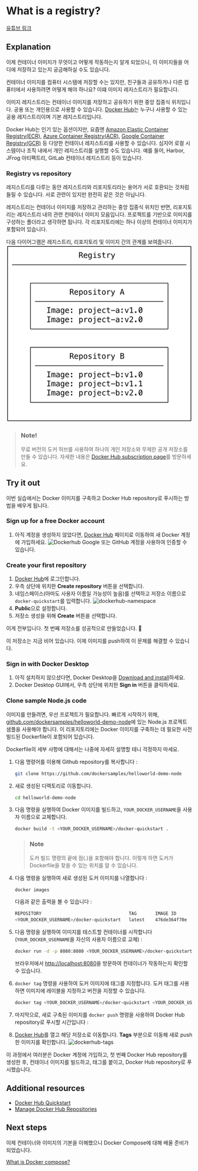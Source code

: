 # What is a registry?

[유튜브 링크](https://www.youtube.com/watch?v=2WDl10Wv5rs)

## Explanation

이제 컨테이너 이미지가 무엇이고 어떻게 작동하는지 알게 되었으니, 이 이미지들을 어디에 저장하고 있는지 궁금해하실 수도 있습니다.

컨테이너 이미지를 컴퓨터 시스템에 저장할 수는 있지만, 친구들과 공유하거나 다른 컴퓨터에서 사용하려면 어떻게 해야 하나요? 이떄 이미지 레지스트리가 필요합니다.

이미지 레지스트리는 컨테이너 이미지를 저장하고 공유하기 위한 중앙 집중식 위치입니다. 공용 또는 개인용으로 사용할 수 있습니다. [Docker Hub](https://hub.docker.com/?_gl=1*w1cn9q*_gcl_au*MjczODgxODI4LjE3Mzg0NzA0NDI.*_ga*MjEyODM1MDY2OC4xNzIwMzEyNzQ5*_ga_XJWPQMJYHQ*MTczODQ5MzM2Mi41Mi4xLjE3Mzg0OTMzOTEuMzEuMC4w)는 누구나 사용할 수 있는 공용 레지스트리이며 기본 레지스트리입니다.

Docker Hub는 인기 있는 옵션이지만, 요즘엔 [Amazon Elastic Container Registry(ECR)](https://aws.amazon.com/ecr/), [Azure Container Registry(ACR)](https://azure.microsoft.com/en-in/products/container-registry), [Google Container Registry(GCR)](https://cloud.google.com/artifact-registry) 등 다양한 컨테이너 레지스트리를 사용할 수 있습니다. 심지어 로컬 시스템이나 조직 내에서 개인 레지스트리를 실행할 수도 있습니다. 예를 들어, Harbor, JFrog 아티팩트리, GitLab 컨테이너 레지스트리 등이 있습니다.

### Registry vs repository

레지스트리를 다루는 동안 레지스트리와 리포지토리라는 용어가 서로 호환되는 것처럼 들릴 수 있습니다. 서로 관련이 있지만 완전히 같은 것은 아닙니다.

레지스트리는 컨테이너 이미지를 저장하고 관리하는 중앙 집중식 위치인 반면, 리포지토리는 레지스트리 내의 관련 컨테이너 이미지 모음입니다. 프로젝트를 기반으로 이미지를 구성하는 폴더라고 생각하면 됩니다. 각 리포지토리에는 하나 이상의 컨테이너 이미지가 포함되어 있습니다.

다음 다이어그램은 레지스트리, 리포지토리 및 이미지 간의 관계를 보여줍니다.
![repo-registry-relation](/imgs/get-started/the-basics/repo-registry-rel.png)

> ### Note!
>
> 무료 버전의 도커 허브를 사용하여 하나의 개인 저장소와 무제한 공개 저장소를 만들 수 있습니다. 자세한 내용은 [Docker Hub subscription page](https://www.docker.com/pricing/?_gl=1*1nknmps*_gcl_au*MTc5Njg5NTc1My4xNzM4MDg3ODEw*_ga*MjcxOTM2ODU5LjE3MTIxMzY5MzE.*_ga_XJWPQMJYHQ*MTczODQ5MjUxNC42LjEuMTczODQ5Mzc0OS41My4wLjA.)를 방문하세요.

## Try it out

이번 실습에서는 Docker 이미지를 구축하고 Docker Hub repository로 푸시하는 방법을 배우게 됩니다.

### Sign up for a free Docker account

1. 아직 계정을 생성하지 않았다면, [Docker Hub](https://hub.docker.com/?_gl=1*qxagi6*_gcl_au*MTc5Njg5NTc1My4xNzM4MDg3ODEw*_ga*MjcxOTM2ODU5LjE3MTIxMzY5MzE.*_ga_XJWPQMJYHQ*MTczODQ5MjUxNC42LjEuMTczODQ5NDIyNy42MC4wLjA.) 페이지로 이동하여 새 Docker 계정에 가입하세요.
   ![Dockerhub](https://docs.docker.com/get-started/docker-concepts/the-basics/images/dockerhub-signup.webp)
   Google 또는 GitHub 계정을 사용하여 인증할 수 있습니다.

### Create your first repository

1. [Docker Hub](https://hub.docker.com/?_gl=1*qxagi6*_gcl_au*MTc5Njg5NTc1My4xNzM4MDg3ODEw*_ga*MjcxOTM2ODU5LjE3MTIxMzY5MzE.*_ga_XJWPQMJYHQ*MTczODQ5MjUxNC42LjEuMTczODQ5NDIyNy42MC4wLjA.)에 로그인합니다.
2. 우측 상단에 위치한 **Create repository** 버튼을 선택합니다.
3. 네임스페이스(아마도 사용자 이름일 가능성이 높음)를 선택하고 저장소 이름으로 `docker-quickstart`를 입력합니다.
   ![dockerhub-namespace](https://docs.docker.com/get-started/docker-concepts/the-basics/images/create-hub-repository.webp)
4. **Public**으로 설정합니다.
5. 저장소 생성을 위해 **Create** 버튼을 선택합니다.

이게 전부입니다. 첫 번째 저장소를 성공적으로 만들었습니다. 🎉

이 저장소는 지금 비어 있습니다. 이제 이미지를 push하여 이 문제를 해결할 수 있습니다.

### Sign in with Docker Desktop

1. 아직 설치하지 않으셨다면, Docker Desktop을 [Download and install](https://www.docker.com/products/docker-desktop/?_gl=1*l8q6w3*_gcl_au*MTc5Njg5NTc1My4xNzM4MDg3ODEw*_ga*MjcxOTM2ODU5LjE3MTIxMzY5MzE.*_ga_XJWPQMJYHQ*MTczODQ5MjUxNC42LjEuMTczODQ5NDIyNy42MC4wLjA.)하세요.
2. Docker Desktop GUI에서, 우측 상단에 위치한 **Sign in** 버튼을 클릭하세요.

### Clone sample Node.js code

이미지를 만들려면, 우선 프로젝트가 필요합니다. 빠르게 시작하기 위해, [github.com/dockersamples/helloworld-demo-node](https://github.com/dockersamples/helloworld-demo-node)에 있는 Node.js 프로젝트 샘플을 사용해야 합니다. 이 리포지토리에는 Docker 이미지를 구축하는 데 필요한 사전 빌드된 Dockerfile이 포함되어 있습니다.

Dockerfile의 세부 사항에 대해서는 나중에 자세히 설명할 테니 걱정하지 마세요.

1. 다음 명령어를 이용해 Github repository를 복사합니다 :

   ```bash
   git clone https://github.com/dockersamples/helloworld-demo-node
   ```

2. 새로 생성된 디렉토리로 이동합니다.

   ```bash
   cd helloworld-demo-node
   ```

3. 다음 명령을 실행하여 Docker 이미지를 빌드하고, `YOUR_DOCKER_USERNAME`을 사용자 이름으로 교체합니다.

   ```bash
   docker build -t <YOUR_DOCKER_USERNAME>/docker-quickstart .
   ```

   > ### Note
   >
   > 도커 빌드 명령의 끝에 점(.)을 포함해야 합니다. 이렇게 하면 도커가 Dockerfile을 찾을 수 있는 위치를 알 수 있습니다.

4. 다음 명령을 실행하여 새로 생성된 도커 이미지를 나열합니다 :

   ```bash
   docker images
   ```

   다음과 같은 출력을 볼 수 있습니다 :

   ```bash
   REPOSITORY                                 TAG       IMAGE ID       CREATED         SIZE
   <YOUR_DOCKER_USERNAME>/docker-quickstart   latest    476de364f70e   2 minutes ago   170MB
   ```

5. 다음 명령을 실행하여 이미지를 테스트할 컨테이너를 시작합니다(`YOUR_DOCKER_USERNAME`을 자신의 사용자 이름으로 교체) :
   ```bash
   docker run -d -p 8080:8080 <YOUR_DOCKER_USERNAME>/docker-quickstart
   ```
   브라우저에서 [http://localhost:8080](http://localhost:8080)을 방문하여 컨테이너가 작동하는지 확인할 수 있습니다.
6. `docker tag` 명령을 사용하여 도커 이미지에 태그를 지정합니다. 도커 태그를 사용하면 이미지에 레이블을 지정하고 버전을 지정할 수 있습니다.
   ```bash
   docker tag <YOUR_DOCKER_USERNAME>/docker-quickstart <YOUR_DOCKER_USERNAME>/docker-quickstart:1.0
   ```
7. 마지막으로, 새로 구축된 이미지를 `docker push` 명령을 사용하여 Docker Hub repository로 푸시할 시간입니다 :
8. [Docker Hub](https://hub.docker.com/?_gl=1*qxagi6*_gcl_au*MTc5Njg5NTc1My4xNzM4MDg3ODEw*_ga*MjcxOTM2ODU5LjE3MTIxMzY5MzE.*_ga_XJWPQMJYHQ*MTczODQ5MjUxNC42LjEuMTczODQ5NDIyNy42MC4wLjA.)를 열고 해당 저장소로 이동합니다. **Tags** 부분으로 이동해 새로 push한 이미지를 확인합니다.
   ![dockerhub-tags](https://docs.docker.com/get-started/docker-concepts/the-basics/images/dockerhub-tags.webp)

이 과정에서 여러분은 Docker 계정에 가입하고, 첫 번째 Docker Hub repository를 생성한 후, 컨테이너 이미지를 빌드하고, 태그를 붙이고, Docker Hub repository로 푸시했습니다.

## Additional resources

- [Docker Hub Quickstart](https://docs.docker.com/docker-hub/quickstart/)
- [Manage Docker Hub Repositories](https://docs.docker.com/docker-hub/repos/)

## Next steps

이제 컨테이너와 이미지의 기본을 이해했으니 Docker Compose에 대해 배울 준비가 되었습니다.

[What is Docker compose?](https://docs.docker.com/get-started/docker-concepts/the-basics/what-is-docker-compose/)
